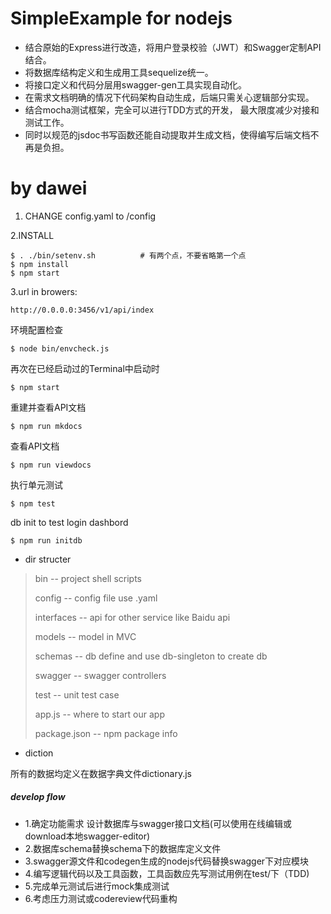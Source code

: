 # SimpleExample for nodejs

- 结合原始的Express进行改造，将用户登录校验（JWT）和Swagger定制API结合。
- 将数据库结构定义和生成用工具sequelize统一。
- 将接口定义和代码分层用swagger-gen工具实现自动化。
- 在需求文档明确的情况下代码架构自动生成，后端只需关心逻辑部分实现。
- 结合mocha测试框架，完全可以进行TDD方式的开发， 最大限度减少对接和测试工作。
- 同时以规范的jsdoc书写函数还能自动提取并生成文档，使得编写后端文档不再是负担。

# by dawei
1. CHANGE config.yaml to /config

2.INSTALL
```
$ . ./bin/setenv.sh          # 有两个点，不要省略第一个点
$ npm install 
$ npm start
```
3.url in browers:
```
http://0.0.0.0:3456/v1/api/index
```

环境配置检查
```
$ node bin/envcheck.js
```
再次在已经启动过的Terminal中启动时
```
$ npm start 
```

重建并查看API文档
```
$ npm run mkdocs
```

查看API文档
```
$ npm run viewdocs
```

执行单元测试
```
$ npm test
```

db init  to test login dashbord
```
$ npm run initdb
```

- dir structer

>
>bin    -- project shell scripts
>
>config  -- config file use .yaml
>
>interfaces --   api for other service like Baidu api
>
>models  --    model in MVC
>
>schemas -- db define and use db-singleton to create db
>
>swagger -- swagger controllers
>
>test    --  unit test case
>
>app.js   --  where to start our app
>
>package.json  -- npm package info

- diction

所有的数据均定义在数据字典文件dictionary.js


##### develop flow



- 1.确定功能需求 设计数据库与swagger接口文档(可以使用在线编辑或download本地swagger-editor)
- 2.数据库schema替换schema下的数据库定义文件
- 3.swagger源文件和codegen生成的nodejs代码替换swagger下对应模块
- 4.编写逻辑代码以及工具函数，工具函数应先写测试用例在test/下（TDD)
- 5.完成单元测试后进行mock集成测试
- 6.考虑压力测试或codereview代码重构
